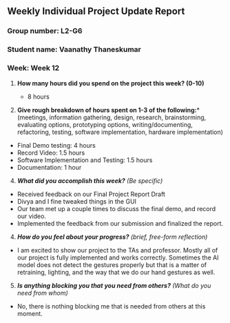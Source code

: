 
## Weekly Individual Project Update Report
### Group number: L2-G6
### Student name: Vaanathy Thaneskumar
### Week: Week 12
1. **How many hours did you spend on the project this week? (0-10)** 
   -  8 hours

2. **Give rough breakdown of hours spent on 1-3 of the following:***
   (meetings, information gathering, design, research, brainstorming, evaluating options, prototyping options, writing/documenting, refactoring, testing, software implementation, hardware implementation)
  - Final Demo testing: 4 hours
  - Record Video: 1.5 hours
  - Software Implementation and Testing: 1.5 hours
  - Documentation: 1 hour
   
4. ***What did you accomplish this week?*** _(Be specific)_
  - Received feedback on our Final Project Report Draft
  - Divya and I fine tweaked things in the GUI
  - Our team met up a couple times to discuss the final demo, and record our video. 
  - Implemented the feedback from our submission and finalized the report. 

4. ***How do you feel about your progress?*** _(brief, free-form reflection)_
  - I am excited to show our project to the TAs and professor. Mostly all of our project is fully implemented and works correctly. Sometimes the AI model does not detect the gestures properly but that is a matter of retraining, lighting, and the way that we do our hand gestures as well. 
    
    
5. ***Is anything blocking you that you need from others?*** _(What do you need from whom)_
  - No, there is nothing blocking me that is needed from others at this moment. 

